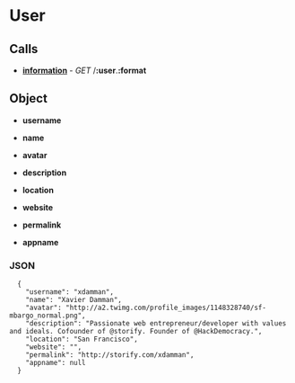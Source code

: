 User
====

Calls
-----

  * [**information**](http://dev.storify.com/doc/user/info) - *GET* /**:user**.**:format**
  
Object
------

  * **username**
  
  * **name**
  
  * **avatar**
  
  * **description**
  
  * **location**
  
  * **website**
  
  * **permalink**
  
  * **appname**
  
### JSON

      {
        "username": "xdamman",
        "name": "Xavier Damman",
        "avatar": "http://a2.twimg.com/profile_images/1148328740/sf-mbargo_normal.png",
        "description": "Passionate web entrepreneur/developer with values and ideals. Cofounder of @storify. Founder of @HackDemocracy.",
        "location": "San Francisco",
        "website": "",
        "permalink": "http://storify.com/xdamman",
        "appname": null
      }
